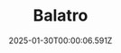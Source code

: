 ---
title: "Balatro"
id: 2379780
date: 2025-01-30T00:00:06.591Z
link: games/steam/recent/balatro
image: http://media.steampowered.com/steamcommunity/public/images/apps/2379780/b6018068070ab0e23561694c11f7950dd6f4c752.jpg
playtime_2weeks: 484
playtime_forever: 5968
playtime_windows_forever: 0
playtime_mac_forever: 192
playtime_linux_forever: 5775
playtime_deck_forever: 5775
---